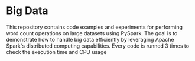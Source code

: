 # Big Data
This repository contains code examples and experiments for performing word count operations on large datasets using PySpark. The goal is to demonstrate how to handle big data efficiently by leveraging Apache Spark's distributed computing capabilities.
Every code is runned 3 times to check the execution time and CPU usage
